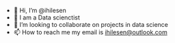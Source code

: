 - 👋 Hi, I’m @ihilesen
- 🌱 I am a Data scienctist
- 💞️ I’m looking to collaborate on projects in data science 
- 📫 How to reach me my email is ihilesen@outlook.com

